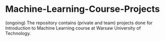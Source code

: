 # Machine-Learning-Course-Projects

(ongoing)
The repository contains (private and team) projects done for Introduction to Machine Learning course at Warsaw University of Technology.
